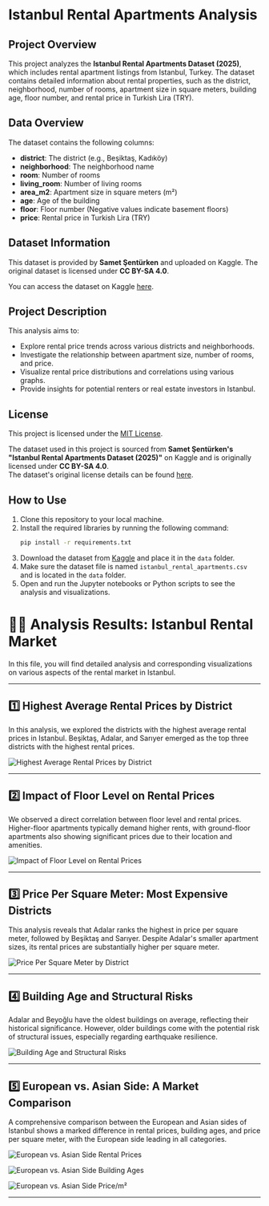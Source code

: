 # Istanbul Rental Apartments Analysis

## Project Overview
This project analyzes the **Istanbul Rental Apartments Dataset (2025)**, which includes rental apartment listings from Istanbul, Turkey. The dataset contains detailed information about rental properties, such as the district, neighborhood, number of rooms, apartment size in square meters, building age, floor number, and rental price in Turkish Lira (TRY).

## Data Overview
The dataset contains the following columns:

- **district**: The district (e.g., Beşiktaş, Kadıköy)
- **neighborhood**: The neighborhood name
- **room**: Number of rooms
- **living_room**: Number of living rooms
- **area_m2**: Apartment size in square meters (m²)
- **age**: Age of the building
- **floor**: Floor number (Negative values indicate basement floors)
- **price**: Rental price in Turkish Lira (TRY)

## Dataset Information
This dataset is provided by **Samet Şentürken** and uploaded on Kaggle. The original dataset is licensed under **CC BY-SA 4.0**.

You can access the dataset on Kaggle [here](https://www.kaggle.com/datasets/sametsenturken/istanbul-apartment-for-rent).

## Project Description
This analysis aims to:
- Explore rental price trends across various districts and neighborhoods.
- Investigate the relationship between apartment size, number of rooms, and price.
- Visualize rental price distributions and correlations using various graphs.
- Provide insights for potential renters or real estate investors in Istanbul.

## License
This project is licensed under the [MIT License](https://opensource.org/licenses/MIT).

The dataset used in this project is sourced from **Samet Şentürken's "Istanbul Rental Apartments Dataset (2025)"** on Kaggle and is originally licensed under **CC BY-SA 4.0**.  
The dataset's original license details can be found [here](https://creativecommons.org/licenses/by-sa/4.0/).

## How to Use

1. Clone this repository to your local machine.
2. Install the required libraries by running the following command:
    ```bash
    pip install -r requirements.txt
    ```
3. Download the dataset from [Kaggle](https://www.kaggle.com/datasets/samet-senturken/istanbul-rental-apartments-dataset-2025) and place it in the `data` folder.
4. Make sure the dataset file is named `istanbul_rental_apartments.csv` and is located in the `data` folder.
5. Open and run the Jupyter notebooks or Python scripts to see the analysis and visualizations.

# 🧑‍💼 Analysis Results: Istanbul Rental Market

In this file, you will find detailed analysis and corresponding visualizations on various aspects of the rental market in Istanbul.

---

## 1️⃣ Highest Average Rental Prices by District

In this analysis, we explored the districts with the highest average rental prices in Istanbul. Beşiktaş, Adalar, and Sarıyer emerged as the top three districts with the highest rental prices.

![Highest Average Rental Prices by District](visuals/avg_price_district.png)

---

## 2️⃣ Impact of Floor Level on Rental Prices

We observed a direct correlation between floor level and rental prices. Higher-floor apartments typically demand higher rents, with ground-floor apartments also showing significant prices due to their location and amenities.

![Impact of Floor Level on Rental Prices](visuals/avg_price_floor.png)

---

## 3️⃣ Price Per Square Meter: Most Expensive Districts

This analysis reveals that Adalar ranks the highest in price per square meter, followed by Beşiktaş and Sarıyer. Despite Adalar's smaller apartment sizes, its rental prices are substantially higher per square meter.

![Price Per Square Meter by District](visuals/average_price_m2.png)

---

## 4️⃣ Building Age and Structural Risks

Adalar and Beyoğlu have the oldest buildings on average, reflecting their historical significance. However, older buildings come with the potential risk of structural issues, especially regarding earthquake resilience.

![Building Age and Structural Risks](visuals/avg_building_age.png)

---

## 5️⃣ European vs. Asian Side: A Market Comparison

A comprehensive comparison between the European and Asian sides of Istanbul shows a marked difference in rental prices, building ages, and price per square meter, with the European side leading in all categories.

![European vs. Asian Side Rental Prices](visuals/avg_price_region.png)

![European vs. Asian Side Building Ages](visuals/avg_age_region.png)

![European vs. Asian Side Price/m²](visuals/avg_price_m2_region.png)

---

